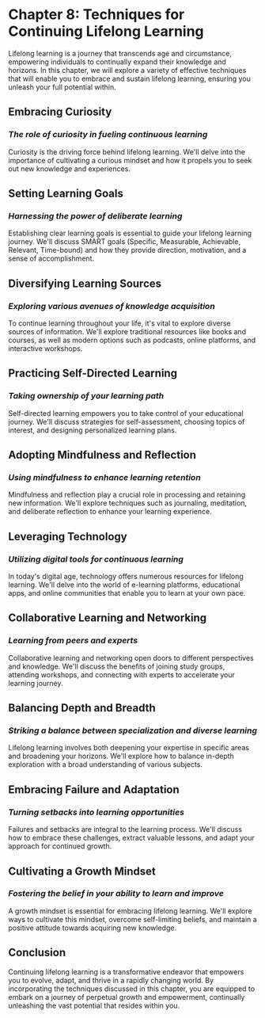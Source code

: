 Chapter 8: Techniques for Continuing Lifelong Learning
======================================================

Lifelong learning is a journey that transcends age and circumstance, empowering individuals to continually expand their knowledge and horizons. In this chapter, we will explore a variety of effective techniques that will enable you to embrace and sustain lifelong learning, ensuring you unleash your full potential within.

Embracing Curiosity
-------------------

### *The role of curiosity in fueling continuous learning*

Curiosity is the driving force behind lifelong learning. We'll delve into the importance of cultivating a curious mindset and how it propels you to seek out new knowledge and experiences.

Setting Learning Goals
----------------------

### *Harnessing the power of deliberate learning*

Establishing clear learning goals is essential to guide your lifelong learning journey. We'll discuss SMART goals (Specific, Measurable, Achievable, Relevant, Time-bound) and how they provide direction, motivation, and a sense of accomplishment.

Diversifying Learning Sources
-----------------------------

### *Exploring various avenues of knowledge acquisition*

To continue learning throughout your life, it's vital to explore diverse sources of information. We'll explore traditional resources like books and courses, as well as modern options such as podcasts, online platforms, and interactive workshops.

Practicing Self-Directed Learning
---------------------------------

### *Taking ownership of your learning path*

Self-directed learning empowers you to take control of your educational journey. We'll discuss strategies for self-assessment, choosing topics of interest, and designing personalized learning plans.

Adopting Mindfulness and Reflection
-----------------------------------

### *Using mindfulness to enhance learning retention*

Mindfulness and reflection play a crucial role in processing and retaining new information. We'll explore techniques such as journaling, meditation, and deliberate reflection to enhance your learning experience.

Leveraging Technology
---------------------

### *Utilizing digital tools for continuous learning*

In today's digital age, technology offers numerous resources for lifelong learning. We'll delve into the world of e-learning platforms, educational apps, and online communities that enable you to learn at your own pace.

Collaborative Learning and Networking
-------------------------------------

### *Learning from peers and experts*

Collaborative learning and networking open doors to different perspectives and knowledge. We'll discuss the benefits of joining study groups, attending workshops, and connecting with experts to accelerate your learning journey.

Balancing Depth and Breadth
---------------------------

### *Striking a balance between specialization and diverse learning*

Lifelong learning involves both deepening your expertise in specific areas and broadening your horizons. We'll explore how to balance in-depth exploration with a broad understanding of various subjects.

Embracing Failure and Adaptation
--------------------------------

### *Turning setbacks into learning opportunities*

Failures and setbacks are integral to the learning process. We'll discuss how to embrace these challenges, extract valuable lessons, and adapt your approach for continued growth.

Cultivating a Growth Mindset
----------------------------

### *Fostering the belief in your ability to learn and improve*

A growth mindset is essential for embracing lifelong learning. We'll explore ways to cultivate this mindset, overcome self-limiting beliefs, and maintain a positive attitude towards acquiring new knowledge.

Conclusion
----------

Continuing lifelong learning is a transformative endeavor that empowers you to evolve, adapt, and thrive in a rapidly changing world. By incorporating the techniques discussed in this chapter, you are equipped to embark on a journey of perpetual growth and empowerment, continually unleashing the vast potential that resides within you.
